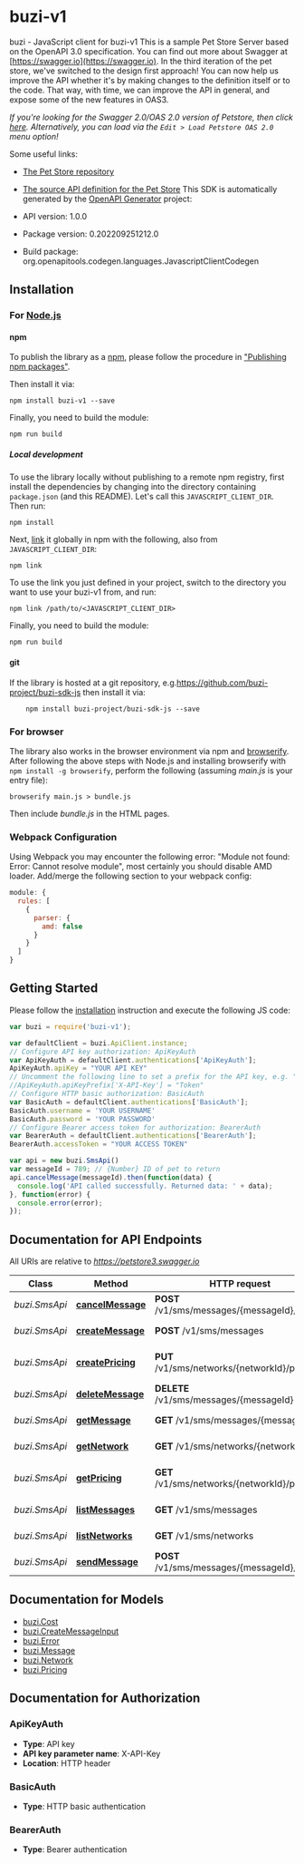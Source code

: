 # buzi-v1

buzi - JavaScript client for buzi-v1
This is a sample Pet Store Server based on the OpenAPI 3.0 specification.  You can find out more about
Swagger at [https://swagger.io](https://swagger.io). In the third iteration of the pet store, we've switched to the design first approach!
You can now help us improve the API whether it's by making changes to the definition itself or to the code.
That way, with time, we can improve the API in general, and expose some of the new features in OAS3.

_If you're looking for the Swagger 2.0/OAS 2.0 version of Petstore, then click [here](https://editor.swagger.io/?url=https://petstore.swagger.io/v2/swagger.yaml). Alternatively, you can load via the `Edit > Load Petstore OAS 2.0` menu option!_

Some useful links:
- [The Pet Store repository](https://github.com/swagger-api/swagger-petstore)
- [The source API definition for the Pet Store](https://github.com/swagger-api/swagger-petstore/blob/master/src/main/resources/openapi.yaml)
This SDK is automatically generated by the [OpenAPI Generator](https://openapi-generator.tech) project:

- API version: 1.0.0
- Package version: 0.202209251212.0
- Build package: org.openapitools.codegen.languages.JavascriptClientCodegen

## Installation

### For [Node.js](https://nodejs.org/)

#### npm

To publish the library as a [npm](https://www.npmjs.com/), please follow the procedure in ["Publishing npm packages"](https://docs.npmjs.com/getting-started/publishing-npm-packages).

Then install it via:

```shell
npm install buzi-v1 --save
```

Finally, you need to build the module:

```shell
npm run build
```

##### Local development

To use the library locally without publishing to a remote npm registry, first install the dependencies by changing into the directory containing `package.json` (and this README). Let's call this `JAVASCRIPT_CLIENT_DIR`. Then run:

```shell
npm install
```

Next, [link](https://docs.npmjs.com/cli/link) it globally in npm with the following, also from `JAVASCRIPT_CLIENT_DIR`:

```shell
npm link
```

To use the link you just defined in your project, switch to the directory you want to use your buzi-v1 from, and run:

```shell
npm link /path/to/<JAVASCRIPT_CLIENT_DIR>
```

Finally, you need to build the module:

```shell
npm run build
```

#### git

If the library is hosted at a git repository, e.g.https://github.com/buzi-project/buzi-sdk-js
then install it via:

```shell
    npm install buzi-project/buzi-sdk-js --save
```

### For browser

The library also works in the browser environment via npm and [browserify](http://browserify.org/). After following
the above steps with Node.js and installing browserify with `npm install -g browserify`,
perform the following (assuming *main.js* is your entry file):

```shell
browserify main.js > bundle.js
```

Then include *bundle.js* in the HTML pages.

### Webpack Configuration

Using Webpack you may encounter the following error: "Module not found: Error:
Cannot resolve module", most certainly you should disable AMD loader. Add/merge
the following section to your webpack config:

```javascript
module: {
  rules: [
    {
      parser: {
        amd: false
      }
    }
  ]
}
```

## Getting Started

Please follow the [installation](#installation) instruction and execute the following JS code:

```javascript
var buzi = require('buzi-v1');

var defaultClient = buzi.ApiClient.instance;
// Configure API key authorization: ApiKeyAuth
var ApiKeyAuth = defaultClient.authentications['ApiKeyAuth'];
ApiKeyAuth.apiKey = "YOUR API KEY"
// Uncomment the following line to set a prefix for the API key, e.g. "Token" (defaults to null)
//ApiKeyAuth.apiKeyPrefix['X-API-Key'] = "Token"
// Configure HTTP basic authorization: BasicAuth
var BasicAuth = defaultClient.authentications['BasicAuth'];
BasicAuth.username = 'YOUR USERNAME'
BasicAuth.password = 'YOUR PASSWORD'
// Configure Bearer access token for authorization: BearerAuth
var BearerAuth = defaultClient.authentications['BearerAuth'];
BearerAuth.accessToken = "YOUR ACCESS TOKEN"

var api = new buzi.SmsApi()
var messageId = 789; // {Number} ID of pet to return
api.cancelMessage(messageId).then(function(data) {
  console.log('API called successfully. Returned data: ' + data);
}, function(error) {
  console.error(error);
});


```

## Documentation for API Endpoints

All URIs are relative to *https://petstore3.swagger.io*

Class | Method | HTTP request | Description
------------ | ------------- | ------------- | -------------
*buzi.SmsApi* | [**cancelMessage**](docs/SmsApi.md#cancelMessage) | **POST** /v1/sms/messages/{messageId}/cancel | Cancel a message
*buzi.SmsApi* | [**createMessage**](docs/SmsApi.md#createMessage) | **POST** /v1/sms/messages | Create Message
*buzi.SmsApi* | [**createPricing**](docs/SmsApi.md#createPricing) | **PUT** /v1/sms/networks/{networkId}/pricing | Create network price
*buzi.SmsApi* | [**deleteMessage**](docs/SmsApi.md#deleteMessage) | **DELETE** /v1/sms/messages/{messageId} | Deletes a message
*buzi.SmsApi* | [**getMessage**](docs/SmsApi.md#getMessage) | **GET** /v1/sms/messages/{messageId} | Get message
*buzi.SmsApi* | [**getNetwork**](docs/SmsApi.md#getNetwork) | **GET** /v1/sms/networks/{networkId} | Get network
*buzi.SmsApi* | [**getPricing**](docs/SmsApi.md#getPricing) | **GET** /v1/sms/networks/{networkId}/pricing | List network rates
*buzi.SmsApi* | [**listMessages**](docs/SmsApi.md#listMessages) | **GET** /v1/sms/messages | List messages
*buzi.SmsApi* | [**listNetworks**](docs/SmsApi.md#listNetworks) | **GET** /v1/sms/networks | List networks
*buzi.SmsApi* | [**sendMessage**](docs/SmsApi.md#sendMessage) | **POST** /v1/sms/messages/{messageId}/send | Sends a message


## Documentation for Models

 - [buzi.Cost](docs/Cost.md)
 - [buzi.CreateMessageInput](docs/CreateMessageInput.md)
 - [buzi.Error](docs/Error.md)
 - [buzi.Message](docs/Message.md)
 - [buzi.Network](docs/Network.md)
 - [buzi.Pricing](docs/Pricing.md)


## Documentation for Authorization



### ApiKeyAuth


- **Type**: API key
- **API key parameter name**: X-API-Key
- **Location**: HTTP header



### BasicAuth

- **Type**: HTTP basic authentication



### BearerAuth

- **Type**: Bearer authentication

